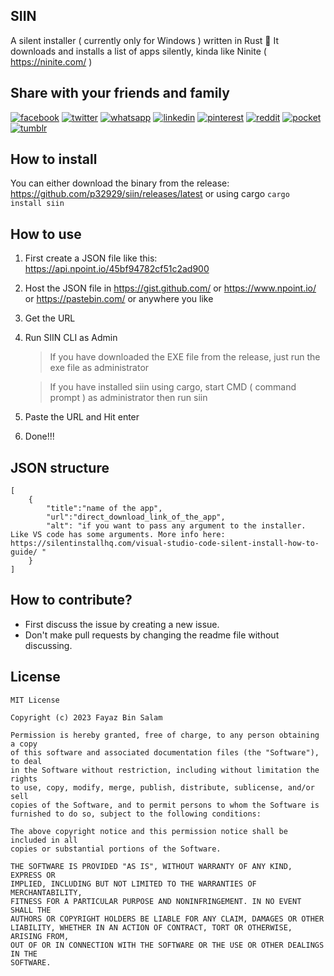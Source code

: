 ## SIIN
A silent installer ( currently only for Windows ) written in Rust 🦀 It downloads and installs a list of apps silently, kinda like Ninite ( https://ninite.com/ )

## Share with your friends and family

[![facebook](https://user-images.githubusercontent.com/6418354/179013321-ac1d1452-0689-493f-9066-940cf2302b6e.png)](https://www.facebook.com/sharer/sharer.php?u=https://github.com/p32929/siin)
[![twitter](https://user-images.githubusercontent.com/6418354/179013351-7d8d6d1c-4ce2-46ab-bef8-4c4765a1b888.png)](https://twitter.com/intent/tweet?url=https://github.com/p32929/siin)
[![whatsapp](https://user-images.githubusercontent.com/6418354/179013353-f477fa0b-3e6f-4138-a357-c9991b23ff88.png)](https://api.whatsapp.com/send?text=https://github.com/p32929/siin)
[![linkedin](https://user-images.githubusercontent.com/6418354/179013327-ca7b7102-1da8-4b1c-858f-1a6e5f21bd70.png)](https://www.linkedin.com/shareArticle?mini=true&url=https://github.com/p32929/siin)
[![pinterest](https://user-images.githubusercontent.com/6418354/179013331-44cd9206-11b1-4b65-becb-5863b61c828f.png)](https://pinterest.com/pin/create/button/?url=https://github.com/p32929/siin)
[![reddit](https://user-images.githubusercontent.com/6418354/179013338-7416ae3f-73ba-4522-86e1-1374d7082d22.png)](https://www.reddit.com/submit?url=https://github.com/p32929/siin)
[![pocket](https://user-images.githubusercontent.com/6418354/179013334-b095c45f-becf-49f4-9ee1-5a731a9b1f85.png)](https://getpocket.com/save?url=https://github.com/p32929/siin)
[![tumblr](https://user-images.githubusercontent.com/6418354/179013343-3111f55a-3b90-40c7-8487-9777348672b0.png)](https://www.tumblr.com/share?v=3&u=https://github.com/p32929/siin)

## How to install
You can either download the binary from the release: https://github.com/p32929/siin/releases/latest
or using cargo `cargo install siin`

## How to use
1. First create a JSON file like this: https://api.npoint.io/45bf94782cf51c2ad900
2. Host the JSON file in https://gist.github.com/ or https://www.npoint.io/ or https://pastebin.com/ or anywhere you like
3. Get the URL 
4. Run SIIN CLI as Admin
    > If you have downloaded the EXE file from the release, just run the exe file as administrator
    
    > If you have installed siin using cargo, start CMD ( command prompt ) as administrator then run siin
5. Paste the URL and Hit enter
6. Done!!!

## JSON structure
```
[
    {
        "title":"name of the app",
        "url":"direct_download_link_of_the_app",
        "alt": "if you want to pass any argument to the installer. Like VS code has some arguments. More info here: https://silentinstallhq.com/visual-studio-code-silent-install-how-to-guide/ "
    }
]
```

## How to contribute?
* First discuss the issue by creating a new issue. 
* Don't make pull requests by changing the readme file without discussing.

## License
```
MIT License

Copyright (c) 2023 Fayaz Bin Salam

Permission is hereby granted, free of charge, to any person obtaining a copy
of this software and associated documentation files (the "Software"), to deal
in the Software without restriction, including without limitation the rights
to use, copy, modify, merge, publish, distribute, sublicense, and/or sell
copies of the Software, and to permit persons to whom the Software is
furnished to do so, subject to the following conditions:

The above copyright notice and this permission notice shall be included in all
copies or substantial portions of the Software.

THE SOFTWARE IS PROVIDED "AS IS", WITHOUT WARRANTY OF ANY KIND, EXPRESS OR
IMPLIED, INCLUDING BUT NOT LIMITED TO THE WARRANTIES OF MERCHANTABILITY,
FITNESS FOR A PARTICULAR PURPOSE AND NONINFRINGEMENT. IN NO EVENT SHALL THE
AUTHORS OR COPYRIGHT HOLDERS BE LIABLE FOR ANY CLAIM, DAMAGES OR OTHER
LIABILITY, WHETHER IN AN ACTION OF CONTRACT, TORT OR OTHERWISE, ARISING FROM,
OUT OF OR IN CONNECTION WITH THE SOFTWARE OR THE USE OR OTHER DEALINGS IN THE
SOFTWARE.
```


